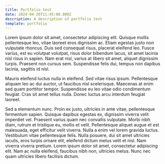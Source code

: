 ```yaml
---
title: Portfolio test
date: 2024-04-26T11:45:00.000Z
description: A description of portfolio test
template: portfolio
---
```

Lorem ipsum dolor sit amet, consectetur adipiscing elit. Quisque mollis pellentesque leo, vitae laoreet eros dignissim ac. Etiam egestas justo non vulputate rhoncus. Duis sed consequat risus, placerat eleifend leo. Fusce varius, est eu volutpat volutpat, risus dolor bibendum lacus, sit amet lacinia nisl risus in sapien. Nam erat nisl, varius at libero sit amet, aliquet dignissim turpis. Praesent non cursus sem. Suspendisse felis dui, tempus non dapibus lacinia, sagittis id nisl.

Mauris eleifend luctus nulla in eleifend. Sed vitae risus ipsum. Pellentesque aliquam leo ac dui auctor, ut faucibus nisl scelerisque. Maecenas at enim sed quam porttitor tempor. Suspendisse eu leo vitae odio condimentum feugiat. Cras sit amet tellus nulla. Donec luctus arcu interdum feugiat laoreet.

Sed a elementum nunc. Proin ex justo, ultricies in ante vitae, pellentesque fermentum sapien. Quisque dapibus egestas ex, dignissim viverra velit imperdiet vel. Praesent varius quam nec convallis vulputate. Morbi nibh diam, rutrum et tristique eu, mollis et velit. Pellentesque aliquet augue et est malesuada, eget efficitur velit viverra. Nulla a enim vel lorem gravida luctus. Vestibulum vitae pellentesque felis. Nulla posuere, dui sit amet ultricies iaculis, eros turpis ornare elit, eleifend dictum metus velit et nisl. Nam viverra viverra pretium. Lorem ipsum dolor sit amet, consectetur adipiscing elit. Nam ac nulla eleifend, faucibus nibh non, ultricies metus. Nunc nec quam ultricies libero facilisis dictum.
